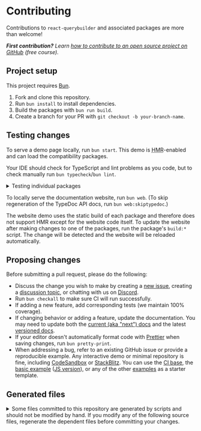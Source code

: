 # Contributing

Contributions to `react-querybuilder` and associated packages are more than welcome!

_**First contribution?** Learn [how to contribute to an open source project on GitHub][egghead] (free course)._

## Project setup

This project requires [Bun][bun].

1. Fork and clone this repository.
2. Run `bun install` to install dependencies.
3. Build the packages with `bun run build`.
4. Create a branch for your PR with `git checkout -b your-branch-name`.

## Testing changes

To serve a demo page locally, run `bun start`. This demo is <abbr title="Hot Module Reloading">HMR</abbr>-enabled and can load the compatibility packages.

Your IDE should check for TypeScript and lint problems as you code, but to check manually run `bun typecheck`/`bun lint`.

<details>

<summary>Testing individual packages</summary>

Each package has its own `start:*`, `build:*`, and `typecheck:*` scripts.

| Package                         | Start script          | Build script          | Typecheck script          |
| ------------------------------- | --------------------- | --------------------- | ------------------------- |
| All packages                    | `bun start`           | `bun run build`       | `bun typecheck`           |
| `react-querybuilder`            | `bun start:rqb`       | `bun build:rqb`       | `bun typecheck:rqb`       |
| `@react-querybuilder/antd`      | `bun start:antd`      | `bun build:antd`      | `bun typecheck:antd`      |
| `@react-querybuilder/bootstrap` | `bun start:bootstrap` | `bun build:bootstrap` | `bun typecheck:bootstrap` |
| `@react-querybuilder/bulma`     | `bun start:bulma`     | `bun build:bulma`     | `bun typecheck:bulma`     |
| `@react-querybuilder/chakra`    | `bun start:chakra`    | `bun build:chakra`    | `bun typecheck:chakra`    |
| `@react-querybuilder/datetime`  | `bun start:datetime`  | `bun build:datetime`  | `bun typecheck:datetime`  |
| `@react-querybuilder/dnd`       | `bun start:dnd`       | `bun build:dnd`       | `bun typecheck:dnd`       |
| `@react-querybuilder/fluent`    | `bun start:fluent`    | `bun build:fluent`    | `bun typecheck:fluent`    |
| `@react-querybuilder/mantine`   | `bun start:mantine`   | `bun build:mantine`   | `bun typecheck:mantine`   |
| `@react-querybuilder/material`  | `bun start:material`  | `bun build:material`  | `bun typecheck:material`  |
| `@react-querybuilder/native`    | `bun start:native`    | `bun build:native`    | `bun typecheck:native`    |
| `@react-querybuilder/tremor`    | `bun start:tremor`    | `bun build:tremor`    | `bun typecheck:tremor`    |

</details>

To locally serve the documentation website, run `bun web`. (To skip regeneration of the TypeDoc API docs, run `bun web:skiptypedoc`.)

The website demo uses the static build of each package and therefore does not support HMR except for the website code itself. To update the website after making changes to one of the packages, run the package's `build:*` script. The change will be detected and the website will be reloaded automatically.

## Proposing changes

Before submitting a pull request, please do the following:

- Discuss the change you wish to make by creating a [new issue][new-issue], creating a [discussion topic][new-discussion], or chatting with us on [Discord][discord].
- Run `bun checkall` to make sure CI will run successfully.
- If adding a new feature, add corresponding tests (we maintain 100% coverage).
- If changing behavior or adding a feature, update the documentation. You may need to update both the [current (aka "next") docs](./website/docs/) and the latest [versioned docs](./website/versioned_docs/).
- If your editor doesn't automatically format code with [Prettier][prettier] when saving changes, run `bun pretty-print`.
- When addressing a bug, refer to an existing GitHub issue or provide a reproducible example. Any interactive demo or minimal repository is fine, including [CodeSandbox][codesandbox] or [StackBlitz][stackblitz]. You can use the [CI base][example-ci], the [basic example][example-basic-ts] ([JS version][example-basic]), or any of the other [examples](./examples/) as a starter template.

## Generated files

<details>

<summary>
Some files committed to this repository are generated by scripts and should not be modified by hand. If you modify any of the following source files, regenerate the dependent files before committing your changes.
</summary>

### CEL and SQL parsers

Run `bun generate-parsers`.

| Source file                                                             | Generated file                                                                |
| ----------------------------------------------------------------------- | ----------------------------------------------------------------------------- |
| [cel.jison](./packages/react-querybuilder/src/utils/parseCEL/cel.jison) | [celParser.js](./packages/react-querybuilder/src/utils/parseCEL/celParser.js) |
| [sql.jison](./packages/react-querybuilder/src/utils/parseSQL/sql.jison) | [sqlParser.js](./packages/react-querybuilder/src/utils/parseSQL/sqlParser.js) |

### Examples

Run `bun generate-examples`.

Sources:

- [examples/\_template](./examples/_template) - template example folder
- [examples/exampleConfigs.ts](./examples/exampleConfigs.ts) - configurations for each example
- [examples/generateExamples.ts](./examples/generateExamples.ts) - script to generate examples from template

Generated folders:

- [examples/antd](./examples/antd)
- [examples/basic-ts](./examples/basic-ts)
- [examples/basic](./examples/basic)
- [examples/bootstrap](./examples/bootstrap)
- [examples/bulma](./examples/bulma)
- [examples/chakra](./examples/chakra)
- [examples/datetime](./examples/datetime)
- [examples/dnd](./examples/dnd)
- [examples/fluent](./examples/fluent)
- [examples/mantine](./examples/mantine)
- [examples/material](./examples/material)

(The dependencies and Prettier configs of other [examples](./examples) will be updated, but they will not be completely regenerated like the ones listed above.)

</details>

[new-issue]: https://github.com/react-querybuilder/react-querybuilder/issues/new
[new-discussion]: https://github.com/react-querybuilder/react-querybuilder/discussions/new
[discord]: https://react-querybuilder.js.org/discord
[egghead]: https://egghead.io/courses/how-to-contribute-to-an-open-source-project-on-github
[bun]: https://bun.sh/
[prettier]: https://prettier.io/
[codesandbox]: https://codesandbox.io
[stackblitz]: https://stackblitz.com
[example-ci]: https://github.com/react-querybuilder/react-querybuilder/tree/main/examples/ci
[example-basic-ts]: https://github.com/react-querybuilder/react-querybuilder/tree/main/examples/basic-ts
[example-basic]: https://github.com/react-querybuilder/react-querybuilder/tree/main/examples/basic
